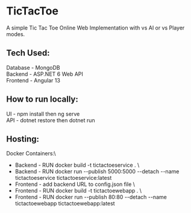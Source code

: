 # TicTacToe
A simple Tic Tac Toe Online Web Implementation with vs AI or vs Player modes.

## Tech Used:
Database - MongoDB \
Backend - ASP.NET 6 Web API \
Frontend - Angular 13

## How to run locally:
UI - npm install then ng serve \
API - dotnet restore then dotnet run

## Hosting:
Docker Containers:\
- Backend - RUN docker build -t tictactoeservice . \
- Backend - RUN docker run --publish 5000:5000 --detach --name tictactoeservice tictactoeservice:latest
- Frontend - add backend URL to config.json file \
- Frontend - RUN docker build -t tictactoewebapp . \
- Frontend - RUN docker run --publish 80:80 --detach --name tictactoewebapp tictactoewebapp:latest
